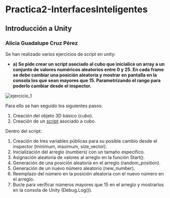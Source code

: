 # Practica2-InterfacesInteligentes
## Introducción a Unity
### Alicia Guadalupe Cruz Pérez
Se han realizado varios ejercicios de script en unity:

- **a) Se pide crear un script asociado al cubo que inicialice un array a un conjunto de valores numéricos aleatorios entre 0 y 25. En cada frame se debe cambiar una posición aleatoria y mostrar en pantalla en la consola los que sean mayores que 15. Parametrizando el rango para poderlo cambiar desde el inspector.**

![ejercicio_1](ejercicio_1.gif)

Para ello se han seguido los siguientes pasos:
1. Creación del objeto 3D básico (cubo).
2. Creación de un [script](script/ejercicio1_script) asociado a cubo.
   
Dentro del script:

1. Creación de tres variables públicas para su posible cambio desde el inspector (minimum, maximum, size_vector).
2. Inicialización del arreglo (numbers) con un tamaño específico.
3. Asignación aleatoria de valores al arreglo en la función Start().
4. Generación de una posición aleatoria en el arreglo (random_position).
5. Generación de un nuevo número aleatorio (new_number).
6. Reemplazo del número en la posición aleatoria con el nuevo número en el arreglo.
7. Bucle para verificar números mayores que 15 en el arreglo y mostrarlos en la consola de Unity (Debug.Log()). 
